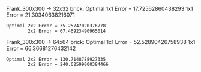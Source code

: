Frank_300x300 -> 32x32 brick:
    Optimal 1x1 Error = 17.72562860438293
            1x1 Error = 21.30340638216071
    
    Optimal 2x2 Error = 35.25747020376778
            2x2 Error = 67.46923490965014


Frank_300x300 -> 64x64 brick:
    Optimal 1x1 Error = 52.52890426758938
            1x1 Error = 66.36681276432142

    Optimal 2x2 Error = 130.7148788927335
            2x2 Error = 240.62599000384466
    



    


